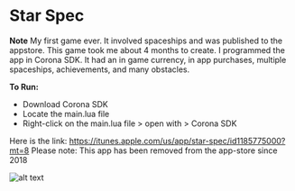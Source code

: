# Star Spec

**Note**
My first game ever. It involved spaceships and was published to the appstore. This game took me about 4 months to create. I programmed the app in Corona SDK. It had an in game currency, in app purchases, multiple spaceships, achievements, and many obstacles.

**To Run:**
- Download Corona SDK
- Locate the main.lua file
- Right-click on the main.lua file > open with > Corona SDK


Here is the link: https://itunes.apple.com/us/app/star-spec/id1185775000?mt=8
Please note: This app has been removed from the app-store since 2018

![alt text](https://is1-ssl.mzstatic.com/image/thumb/Purple122/v4/06/f8/2b/06f82beb-2df6-f3ed-e1d2-26550f3c0933/mzl.aiiwhywy.png/246x0w.jpg)

